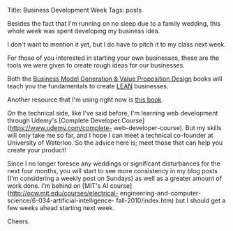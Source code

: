 Title: Business Development Week
Tags: posts

Besides the fact that I'm running on no sleep due to a family wedding, this
whole week was spent developing my business idea.

I don't want to mention it yet, but I do have to pitch it to my class next
week.

For those of you interested in starting your own businesses, these are the
tools we were given to create rough ideas for our businesses.

Both the [Business Model Generation & Value Proposition
Design](https://strategyzer.com/books) books will teach you the fundamentals
to create [LEAN](http://theleanstartup.com/) businesses.

Another resource that I'm using right now is [this
book](http://leanentrepreneur.co/).

On the technical side, like I've said before, I'm learning web development
through Udemy's [Complete Developer Course](https://www.udemy.com/complete-
web-developer-course). But my skills will only take me so far, and I hope I
can meet a technical co-founder at University of Waterloo. So the advice here
is; meet those that can help you create your product!

Since I no longer foresee any weddings or significant disturbances for the
next four months, you will start to see more consistency in my blog posts (I'm
considering a weekly post on Sundays) as well as a greater amount of work
done. I'm behind on [MIT's AI course](http://ocw.mit.edu/courses/electrical-
engineering-and-computer-science/6-034-artificial-intelligence-
fall-2010/index.htm) but I should get a few weeks ahead starting next week.

Cheers.

